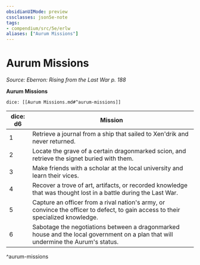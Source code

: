 ```yaml
---
obsidianUIMode: preview
cssclasses: json5e-note
tags:
- compendium/src/5e/erlw
aliases: ["Aurum Missions"]
---
```

# Aurum Missions
*Source: Eberron: Rising from the Last War p. 188* 

**Aurum Missions**

`dice: [[Aurum Missions.md#^aurum-missions]]`

| dice: d6 | Mission |
|----------|---------|
| 1 | Retrieve a journal from a ship that sailed to Xen'drik and never returned. |
| 2 | Locate the grave of a certain dragonmarked scion, and retrieve the signet buried with them. |
| 3 | Make friends with a scholar at the local university and learn their vices. |
| 4 | Recover a trove of art, artifacts, or recorded knowledge that was thought lost in a battle during the Last War. |
| 5 | Capture an officer from a rival nation's army, or convince the officer to defect, to gain access to their specialized knowledge. |
| 6 | Sabotage the negotiations between a dragonmarked house and the local government on a plan that will undermine the Aurum's status. |
^aurum-missions